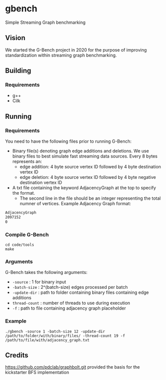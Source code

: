 # gbench
Simple Streaming Graph benchmarking

## Vision

We started the G-Bench project in 2020 for the purpose of improving standardization within streaming graph benchmarking.

## Building

### Requirements
- g++
- Cilk

## Running

### Requirements
You need to have the following files prior to running G-Bench:
- Binary file(s) denoting graph edge additions and deletions. We use binary files to best simulate fast streaming data sources. Every 8 bytes represents an:
    - edge addition: 4 byte source vertex ID followed by 4 byte destination vertex ID
    - edge deletion: 4 byte source vertex ID followed by 4 byte negative destination vertex ID
- A txt file containing the keyword AdjacencyGraph at the top to specify the format. 
    - The second line in the file should be an integer representing the total numner of vertices.
Example Adjacency Graph format:
 ```txt
 AdjacencyGraph
 2097152 
 0
 ```

### Compile G-Bench 

```shell
cd code/tools
make
```

### Arguments
G-Bench takes the following arguments:
- `-source` : 1 for binary input
- `-batch-size` : 2^(batch-size) edges processed per batch
- `-update-dir` : path to folder containing binary files containing edge additions
- `thread-count` : number of threads to use during execution
- `-f` : path to file containing adjacency graph placeholder

### Example
``` shell
./gbench -source 1 -batch-size 12 -update-dir /path/to/folder/with/binary/files/ -thread-count 19 -f /path/to/file/with/adjacency_graph.txt
```

## Credits
https://github.com/pdclab/graphbolt.git provided the basis for the kickstarter BFS implementation
